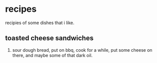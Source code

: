recipes
========

recipies of some dishes that i like.


toasted cheese sandwiches
--

  1. sour dough bread, put on bbq, cook for a while, put some cheese on there, and maybe some of that dark oil.
